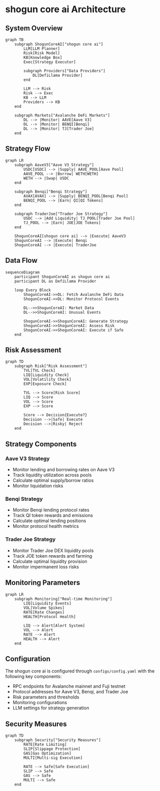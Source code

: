 # shogun core ai Architecture

## System Overview

```mermaid
graph TB
    subgraph ShogunCoreAI["shogun core ai"]
        LLM[LLM Planner]
        Risk[Risk Model]
        KB[Knowledge Box]
        Exec[Strategy Executor]
        
        subgraph Providers["Data Providers"]
            DL[DefiLlama Provider]
        end
        
        LLM --> Risk
        Risk --> Exec
        KB --> LLM
        Providers --> KB
    end
    
    subgraph Markets["Avalanche DeFi Markets"]
        DL --> |Monitor| AAVE[Aave V3]
        DL --> |Monitor| BENQI[Benqi]
        DL --> |Monitor| TJ[Trader Joe]
    end
```

## Strategy Flow

```mermaid
graph LR
    subgraph AaveV3["Aave V3 Strategy"]
        USDC[USDC] --> |Supply| AAVE_POOL[Aave Pool]
        AAVE_POOL --> |Borrow| WETH[WETH]
        WETH --> |Swap| USDC
    end
    
    subgraph Benqi["Benqi Strategy"]
        AVAX[AVAX] --> |Supply| BENQI_POOL[Benqi Pool]
        BENQI_POOL --> |Earn| QI[QI Tokens]
    end
    
    subgraph TraderJoe["Trader Joe Strategy"]
        USDC --> |Add Liquidity| TJ_POOL[Trader Joe Pool]
        TJ_POOL --> |Earn| JOE[JOE Tokens]
    end
    
    ShogunCoreAI[shogun core ai] --> |Execute| AaveV3
    ShogunCoreAI --> |Execute| Benqi
    ShogunCoreAI --> |Execute| TraderJoe
```

## Data Flow

```mermaid
sequenceDiagram
    participant ShogunCoreAI as shogun core ai
    participant DL as DefiLlama Provider
    
    loop Every Block
        ShogunCoreAI->>DL: Fetch Avalanche DeFi Data
        ShogunCoreAI->>DL: Monitor Protocol Events
        
        DL-->>ShogunCoreAI: Market Data
        DL-->>ShogunCoreAI: Unusual Events
        
        ShogunCoreAI->>ShogunCoreAI: Generate Strategy
        ShogunCoreAI->>ShogunCoreAI: Assess Risk
        ShogunCoreAI->>ShogunCoreAI: Execute if Safe
    end
```

## Risk Assessment

```mermaid
graph TD
    subgraph Risk["Risk Assessment"]
        TVL[TVL Check]
        LIQ[Liquidity Check]
        VOL[Volatility Check]
        EXP[Exposure Check]
        
        TVL --> Score[Risk Score]
        LIQ --> Score
        VOL --> Score
        EXP --> Score
        
        Score --> Decision{Execute?}
        Decision -->|Safe| Execute
        Decision -->|Risky| Reject
    end
```

## Strategy Components

### Aave V3 Strategy
- Monitor lending and borrowing rates on Aave V3
- Track liquidity utilization across pools
- Calculate optimal supply/borrow ratios
- Monitor liquidation risks

### Benqi Strategy
- Monitor Benqi lending protocol rates
- Track QI token rewards and emissions
- Calculate optimal lending positions
- Monitor protocol health metrics

### Trader Joe Strategy
- Monitor Trader Joe DEX liquidity pools
- Track JOE token rewards and farming
- Calculate optimal liquidity provision
- Monitor impermanent loss risks

## Monitoring Parameters

```mermaid
graph LR
    subgraph Monitoring["Real-time Monitoring"]
        LIQ[Liquidity Events]
        VOL[Volume Spikes]
        RATE[Rate Changes]
        HEALTH[Protocol Health]
        
        LIQ --> Alert[Alert System]
        VOL --> Alert
        RATE --> Alert
        HEALTH --> Alert
    end
```

## Configuration

The shogun core ai is configured through `configs/config.yaml` with the following key components:

- RPC endpoints for Avalanche mainnet and Fuji testnet
- Protocol addresses for Aave V3, Benqi, and Trader Joe
- Risk parameters and thresholds
- Monitoring configurations
- LLM settings for strategy generation

## Security Measures

```mermaid
graph TD
    subgraph Security["Security Measures"]
        RATE[Rate Limiting]
        SLIP[Slippage Protection]
        GAS[Gas Optimization]
        MULTI[Multi-sig Execution]
        
        RATE --> Safe[Safe Execution]
        SLIP --> Safe
        GAS --> Safe
        MULTI --> Safe
    end
``` 